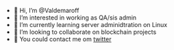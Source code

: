 - 👋 Hi, I’m @Valdemaroff
- 👀 I’m interested in working as QA/sis admin
- 🌱 I’m currently learning server adminidtration on Linux
- 💞️ I’m looking to collaborate on blockchain projects
- 💬 You could contact me om [twitter](https://twitter.com/VadimBudarin)
